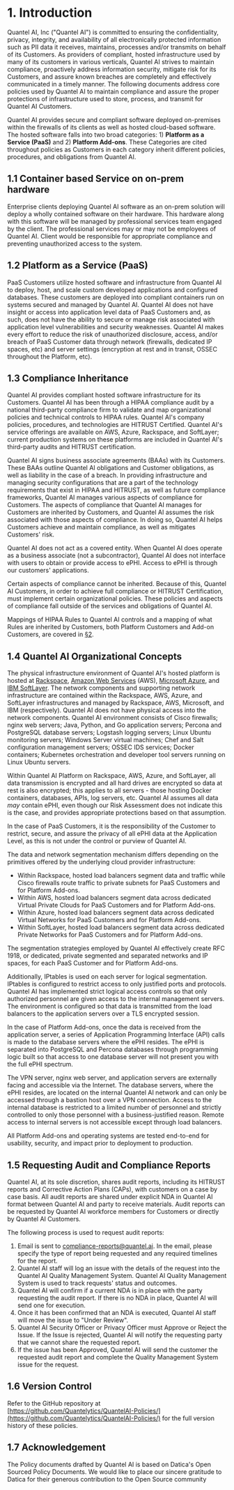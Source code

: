 # 1. Introduction

Quantel AI, Inc ("Quantel AI") is committed to ensuring the confidentiality, privacy, integrity, and availability of all electronically protected information such as PII data it receives, maintains, processes and/or transmits on behalf of its Customers. As providers of compliant, hosted infrastructure used by many of its customers in various verticals, Quantel AI strives to maintain compliance, proactively address information security, mitigate risk for its Customers, and assure known breaches are completely and effectively communicated in a timely manner. The following documents address core policies used by Quantel AI to maintain compliance and assure the proper protections of infrastructure used to store, process, and transmit for Quantel AI Customers.

Quantel AI provides secure and compliant software deployed on-premises within the firewalls of its clients as well as hosted cloud-based software. The hosted software falls into two broad categories: 1) **Platform as a Service (PaaS)** and 2) **Platform Add-ons**. These Categories are cited throughout policies as Customers in each category inherit different policies, procedures, and obligations from Quantel AI.

## 1.1 Container based Service on on-prem hardware
Enterprise clients deploying Quantel AI software as an on-prem solution will deploy a wholly contained software on their hardware. This hardware along with this software will be managed by professional services team engaged by the client. The professional services may or may not be employees of Quantel AI. Client would be responsible for appropriate compliance and preventing unauthorized access to the system.


## 1.2 Platform as a Service (PaaS)

PaaS Customers utilize hosted software and infrastructure from Quantel AI to deploy, host, and scale custom developed applications and configured databases. These customers are deployed into compliant containers run on systems secured and managed by Quantel AI. Quantel AI does not have insight or access into application level data of PaaS Customers and, as such, does not have the ability to secure or manage risk associated with application level vulnerabilities and security weaknesses. Quantel AI makes every effort to reduce the risk of unauthorized disclosure, access, and/or breach of PaaS Customer data through network (firewalls, dedicated IP spaces, etc) and server settings (encryption at rest and in transit, OSSEC throughout the Platform, etc).

## 1.3 Compliance Inheritance

Quantel AI provides compliant hosted software infrastructure for its Customers. Quantel AI has been through a HIPAA compliance audit by a national third-party compliance firm to validate and map organizational policies and technical controls to HIPAA rules. Quantel AI's company policies, procedures, and technologies are HITRUST Certified. Quantel AI's service offerings are available on AWS, Azure, Rackspace, and SoftLayer; current production systems on these platforms are included in Quantel AI's third-party audits and HITRUST certification.

Quantel AI signs business associate agreements (BAAs) with its Customers. These BAAs outline Quantel AI obligations and Customer obligations, as well as liability in the case of a breach. In providing infrastructure and managing security configurations that are a part of the technology requirements that exist in HIPAA and HITRUST, as well as future compliance frameworks, Quantel AI manages various aspects of compliance for Customers. The aspects of compliance that Quantel AI manages for Customers are inherited by Customers, and Quantel AI assumes the risk associated with those aspects of compliance. In doing so, Quantel AI helps Customers achieve and maintain compliance, as well as mitigates Customers' risk.

Quantel AI does not act as a covered entity. When Quantel AI does operate as a business associate (not a subcontractor), Quantel AI does not interface with users to obtain or provide access to ePHI. Access to ePHI is through our customers' applications.

Certain aspects of compliance cannot be inherited. Because of this, Quantel AI Customers, in order to achieve full compliance or HITRUST Certification, must implement certain organizational policies. These policies and aspects of compliance fall outside of the services and obligations of Quantel AI.

Mappings of HIPAA Rules to Quantel AI controls and a mapping of what Rules are inherited by Customers, both Platform Customers and Add-on Customers, are covered in [§2](#2.-hipaa-inheritance).

## 1.4 Quantel AI Organizational Concepts

The physical infrastructure environment of Quantel AI's hosted platform is hosted at [Rackspace](https://www.rackspace.com/), [Amazon Web Services](https://aws.amazon.com/) (AWS), [Microsoft Azure](https://azure.microsoft.com/), and [IBM SoftLayer](http://www.softlayer.com/). The network components and supporting network infrastructure are contained within the Rackspace, AWS, Azure, and SoftLayer infrastructures and managed by Rackspace, AWS, Microsoft, and IBM (respectively). Quantel AI does not have physical access into the network components. Quantel AI environment consists of Cisco firewalls; nginx web servers; Java, Python, and Go application servers; Percona and PostgreSQL database servers; Logstash logging servers; Linux Ubuntu monitoring servers; Windows Server virtual machines; Chef and Salt configuration management servers; OSSEC IDS services; Docker containers; Kubernetes orchestration and developer tool servers running on Linux Ubuntu servers.

Within Quantel AI Platform on Rackspace, AWS, Azure, and SoftLayer, all data transmission is encrypted and all hard drives are encrypted so data at rest is also encrypted; this applies to all servers - those hosting Docker containers, databases, APIs, log servers, etc. Quantel AI assumes all data *may* contain ePHI, even though our Risk Assessment does not indicate this is the case, and provides appropriate protections based on that assumption.

In the case of PaaS Customers, it is the responsibility of the Customer to restrict, secure, and assure the privacy of all ePHI data at the Application Level, as this is not under the control or purview of Quantel AI.

The data and network segmentation mechanism differs depending on the primitives offered by the underlying cloud provider infrastructure:

* Within Rackspace, hosted load balancers segment data and traffic while Cisco firewalls route traffic to private subnets for PaaS Customers and for Platform Add-ons.
* Within AWS, hosted load balancers segment data across dedicated Virtual Private Clouds for PaaS Customers and for Platform Add-ons.
* Within Azure, hosted load balancers segment data across dedicated Virtual Networks for PaaS Customers and for Platform Add-ons.
* Within SoftLayer, hosted load balancers segment data across dedicated Private Networks for PaaS Customers and for Platform Add-ons.

The segmentation strategies employed by Quantel AI effectively create RFC 1918, or dedicated, private segmented and separated networks and IP spaces, for each PaaS Customer and for Platform Add-ons.

Additionally, IPtables is used on each server for logical segmentation. IPtables is configured to restrict access to only justified ports and protocols. Quantel AI has implemented strict logical access controls so that only authorized personnel are given access to the internal management servers. The environment is configured so that data is transmitted from the load balancers to the application servers over a TLS encrypted session.

In the case of Platform Add-ons, once the data is received from the application server, a series of Application Programming Interface (API) calls is made to the database servers where the ePHI resides. The ePHI is separated into PostgreSQL and Percona databases through programming logic built so that access to one database server will not present you with the full ePHI spectrum.

The VPN server, nginx web server, and application servers are externally facing and accessible via the Internet. The database servers, where the ePHI resides, are located on the internal Quantel AI network and can only be accessed through a bastion host over a VPN connection. Access to the internal database is restricted to a limited number of personnel and strictly controlled to only those personnel with a business-justified reason. Remote access to internal servers is not accessible except through load balancers.

All Platform Add-ons and operating systems are tested end-to-end for usability, security, and impact prior to deployment to production.

## 1.5 Requesting Audit and Compliance Reports

Quantel AI, at its sole discretion, shares audit reports, including its HITRUST reports and Corrective Action Plans (CAPs), with customers on a case by case basis. All audit reports are shared under explicit NDA in Quantel AI format between Quantel AI and party to receive materials. Audit reports can be requested by Quantel AI workforce members for Customers or directly by Quantel AI Customers.

The following process is used to request audit reports:

1. Email is sent to compliance-reports@quantel.ai. In the email, please specify the type of report being requested and any required timelines for the report.
2. Quantel AI staff will log an issue with the details of the request into the Quantel AI Quality Management System. Quantel AI Quality Management System is used to track requests' status and outcomes.
3. Quantel AI will confirm if a current NDA is in place with the party requesting the audit report. If there is no NDA in place, Quantel AI will send one for execution.
4. Once it has been confirmed that an NDA is executed, Quantel AI staff will move the issue to "Under Review".
5. Quantel AI Security Officer or Privacy Officer must Approve or Reject the Issue. If the Issue is rejected, Quantel AI will notify the requesting party that we cannot share the requested report.
6. If the issue has been Approved, Quantel AI will send the customer the requested audit report and complete the Quality Management System issue for the request.

## 1.6 Version Control

Refer to the GitHub repository at [https://github.com/Quantelytics/QuantelAI-Policies/](https://github.com/Quantelytics/QuantelAI-Policies/) for the full version history of these policies.

## 1.7 Acknowledgement 

The Policy documents drafted by Quantel AI is based on Datica's Open Sourced Policy Documents. We would like to place our sincere gratitude to Datica for their generous contribution to the Open Source community 
